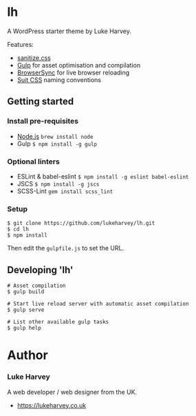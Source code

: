 lh
===

A WordPress starter theme by Luke Harvey.

Features:
- [sanitize.css](https://jonathantneal.github.io/sanitize.css/)
- [Gulp](http://gulpjs.com/) for asset optimisation and compilation
- [BrowserSync](http://www.browsersync.io/) for live browser reloading
- [Suit CSS](http://suitcss.github.io/) naming conventions

## Getting started

### Install pre-requisites

- [Node.js](http://nodejs.org/) `brew install node`
- Gulp `$ npm install -g gulp`

### Optional linters
- ESLint & babel-eslint `$ npm install -g eslint babel-eslint`
- JSCS `$ npm install -g jscs`
- SCSS-Lint `gem install scss_lint`

### Setup
```
$ git clone https://github.com/lukeharvey/lh.git
$ cd lh
$ npm install
```
Then edit the `gulpfile.js` to set the URL.

## Developing 'lh'
```
# Asset compilation
$ gulp build

# Start live reload server with automatic asset compilation
$ gulp serve

# List other available gulp tasks
$ gulp help
```

# Author

### Luke Harvey

A web developer / web designer from the UK.

- <https://lukeharvey.co.uk>
